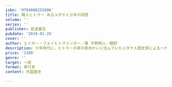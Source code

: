 ```yaml
---
isbn: '9784000255806'
title: 隣人ヒトラー あるユダヤ人少年の回想
volume: ''
series: ''
publisher: 岩波書店
pubdate: '2019-01-26'
cover: ''
author: エドガー・フォイヒトヴァンガー／著 平野暁人／翻訳
description: 少年時代に，ヒトラーの家の真向かいに住んでいたユダヤ人歴史家による一九三〇年代の希有な追想記．
price: '3100'
genre: ''
target: 一般
format: 単行本
content: 外国歴史

---
```

